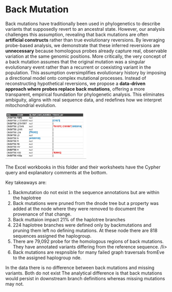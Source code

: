 # Back Mutation

Back mutations have traditionally been used in phylogenetics to describe variants that supposedly revert to an ancestral state. However, our analysis challenges this assumption, revealing that back mutations are often **artificial constructs** rather than true evolutionary reversions. By leveraging probe-based analysis, we demonstrate that these inferred reversions are **unnecessary** because homologous probes already capture real, observable variation at the same genomic positions. More critically, the very concept of a back mutation assumes that the original mutation was a singular evolutionary event rather than a recurrent or coexisting variant in the population. This assumption oversimplifies evolutionary history by imposing a directional model onto complex mutational processes. Instead of reconstructing hypothetical reversions, we propose a **data-driven approach where probes replace back mutations**, offering a more transparent, empirical foundation for phylogenetic analysis. This eliminates ambiguity, aligns with real sequence data, and redefines how we interpret mitochondrial evolution.  

<img src="https://github.com/waigitdas/Mitochondrial-DNA-Research/blob/main/Knowledge_Graph/Analytics/Back_mutations/haplotree_traversal_with%20back_and_missing_variants.jpeg" width="50%" height="50%">
 
The Excel workbooks in this folder and their worksheets have the Cypher query and explanatory comments at the bottom.

Key takeaways are:
<ol>
 <li>Backmutation do not exist in the sequence annotations but are within the haplotree</li>
 <li>Back mutations were pruned from the dnode tree but a property was added at the node where they were removed to document the provenance of that change. </li>
 <li>Back muttaion impact 21% of the haplotree branches </li>
 <li>224 haplotree branches were defined only by backmutations and pruning them left no defining mutations. At these node there are 818 sequences assigned the haplogroup. </li>
 <li>There are 79,092 probe for the homologous regions of back mutations. They have annotated variants differing from the reference sequence. /li>
 <li>Back mutations are respnsible for many failed graph traversals fromEve to the assigned haplogroup nde.</li>
</ol>

In the data there is no difference between back mutations and missing variants. Both do not exist The analytical difference is that back mutations would persist in downstream branch definitions whereas missing mutations may not. 
